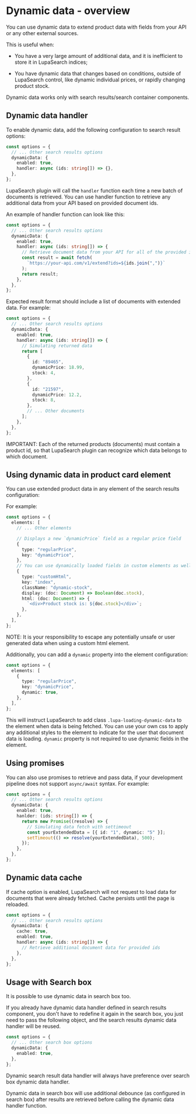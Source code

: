 # Dynamic data - overview

You can use dynamic data to extend product data with fields from your API or any other external sources.

This is useful when:

- You have a very large amount of additional data, and it is inefficient to store it in LupaSearch indices;

- You have dynamic data that changes based on conditions, outside of LupaSearch control, like dynamic individual prices, or rapidly changing product stock.

Dynamic data works only with search results/search container components.

## Dynamic data handler

To enable dynamic data, add the following configuration to search result options:

```ts
const options = {
  // ... Other search results options
  dynamicData: {
    enabled: true,
    handler: async (ids: string[]) => {},
  },
};
```

LupaSearch plugin will call the `handler` function each time a new batch of documents is retrieved. You can use handler function to retrieve any additional data from your API based on provided document ids.

An example of handler function can look like this:

```ts
const options = {
  // ... Other search results options
  dynamicData: {
    enabled: true,
    handler: async (ids: string[]) => {
      // Retrieve document data from your API for all of the provided ids
      const result = await fetch(
        `https://your-api.com/v1/extend?ids=${ids.join(",")}`
      );
      return result;
    },
  },
};
```

Expected result format should include a list of documents with extended data. For example:

```ts
const options = {
  // ... Other search results options
  dynamicData: {
    enabled: true,
    handler: async (ids: string[]) => {
      // Simulating returned data
      return [
        {
          id: "89465",
          dynamicPrice: 18.99,
          stock: 4,
        },
        {
          id: "21597",
          dynamicPrice: 12.2,
          stock: 8,
        },
        // ... Other documents
      ];
    },
  },
};
```

IMPORTANT: Each of the returned products (documents) must contain a product id, so that LupaSearch plugin can recognize which data belongs to which document.

## Using dynamic data in product card element

You can use extended product data in any element of the search results configuration:

For example:

```ts
const options = {
  elements: [
    // ... Other elements

    // Displays a new `dynamicPrice` field as a regular price field
    {
      type: "regularPrice",
      key: "dynamicPrice",
    },
    // You can use dynamically loaded fields in custom elements as well:
    {
      type: "customHtml",
      key: "index",
      className: "dynamic-stock",
      display: (doc: Document) => Boolean(doc.stock),
      html: (doc: Document) => {
        `<div>Product stock is: ${doc.stock}</div>`;
      },
    },
  ],
};
```

NOTE: It is your responsibility to escape any potentially unsafe or user generated data when using a custom html element.

Additionally, you can add a `dynamic` property into the element configuration:

```ts
const options = {
  elements: [
    {
      type: "regularPrice",
      key: "dynamicPrice",
      dynamic: true,
    },
  ],
};
```

This will instruct LupaSearch to add class `.lupa-loading-dynamic-data` to the element when data is being fetched. You can use your own css to apply any additional styles to the element to indicate for the user that document data is loading. `dynamic` property is not required to use dynamic fields in the element.

## Using promises

You can also use promises to retrieve and pass data, if your development pipeline does not support `async/await` syntax. For example:

```ts
const options = {
  // ... Other search results options
  dynamicData: {
    enabled: true,
    hanlder: (ids: string[]) => {
      return new Promise((resolve) => {
        // Simulating data fetch with settimeout
        const yourExtendedData = [{ id: "1", dynamic: "5" }];
        setTimeout(() => resolve(yourExtendedData), 500);
      });
    },
  },
};
```

## Dynamic data cache

If cache option is enabled, LupaSearch will not request to load data for documents that were already fetched. Cache persists until the page is reloaded.

```ts
const options = {
  // ... Other search results options
  dynamicData: {
    cache: true,
    enabled: true,
    handler: async (ids: string[]) => {
      // Retrieve additional document data for provided ids
    },
  },
};
```

## Usage with Search box

It is possible to use dynamic data in search box too.

If you already have dynamic data handler defined in search results component, you don't have to redefine it again in the search box, you just need to pass the following object, and the search results dynamic data handler will be reused.

```ts
const options = {
  // ... Other search box options
  dynamicData: {
    enabled: true,
  },
};
```

Dynamic search result data handler will always have preference over search box dynamic data handler.

Dynamic data in search box will use additional debounce (as configured in search box) after results are retrieved before calling the dynamic data handler function.
